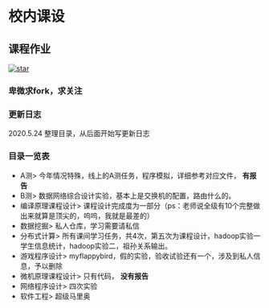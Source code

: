 # 校内课设
## 课程作业
<a href='https://gitee.com/cczxsong/school_setting/stargazers'><img src='https://gitee.com/cczxsong/school_setting/badge/star.svg?theme=dark' alt='star'></img></a>
### 卑微求fork，求关注

### 更新日志
2020.5.24 整理目录，从后面开始写更新日志 

### 目录一览表
- A测> 今年情况特殊，线上的A测任务，程序模拟，详细参考对应文件， **有报告** 
- B测> 数据网络综合设计实验，基本上是交换机的配置，路由什么的。
- 编译原理课程设计> 课程设计完成度为一部分（ps：老师说全级有10个完整做出来就算是顶尖的，呜呜，我就是最差的）
- 数据挖掘> 私人仓库，学习需要请私信
- 分布式计算> 所有课间学习任务，共4次，第五次为课程设计，hadoop实验一学生信息统计，hadoop实验二，祖孙关系输出。
- 游戏程序设计> myflappybird，假的实验，验收试验还有一个，涉及到私人信息，予以删除
- 微机原理课程设计> 只有代码， **没有报告** 
- 网络程序设计> 四次实验
- 软件工程> 超级马里奥
